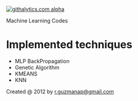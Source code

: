 [![githalytics.com alpha](https://cruel-carlota.pagodabox.com/2b78ed8a805e3a35945d9d278a808208 "githalytics.com")](http://githalytics.com/rgap/rgap-Machine-Learning-Codes)

Machine Learning Codes

Implemented techniques
======================

- MLP BackPropagation
- Genetic Algorithm
- KMEANS
- KNN

Created @ 2012 by r.guzmanap@gmail.com
